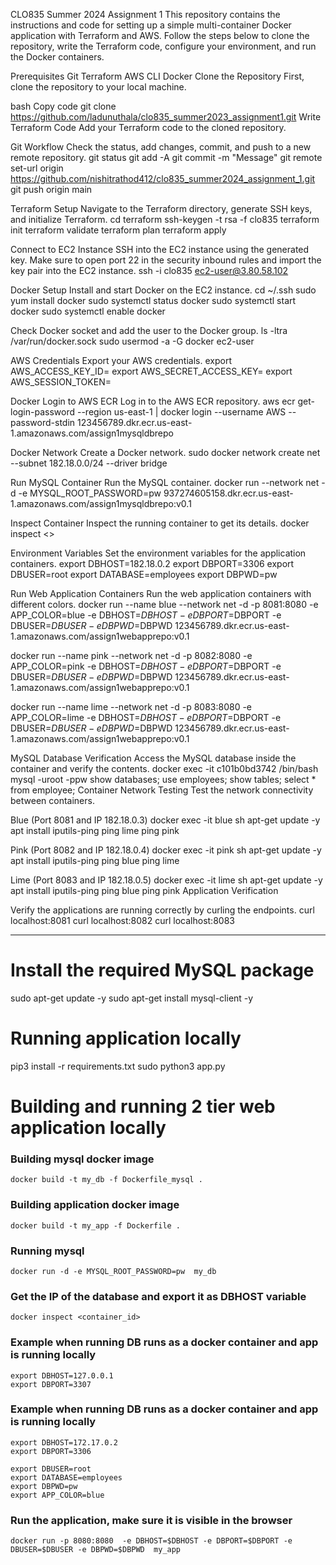 CLO835 Summer 2024 Assignment 1
This repository contains the instructions and code for setting up a simple multi-container Docker application with Terraform and AWS. Follow the steps below to clone the repository, write the Terraform code, configure your environment, and run the Docker containers.

Prerequisites
Git
Terraform
AWS CLI
Docker
Clone the Repository
First, clone the repository to your local machine.

bash
Copy code
git clone https://github.com/ladunuthala/clo835_summer2023_assignment1.git
Write Terraform Code
Add your Terraform code to the cloned repository.

Git Workflow
Check the status, add changes, commit, and push to a new remote repository.
git status
git add -A
git commit -m "Message"
git remote set-url origin https://github.com/nishitrathod412/clo835_summer2024_assignment_1.git
git push origin main

Terraform Setup
Navigate to the Terraform directory, generate SSH keys, and initialize Terraform.
cd terraform
ssh-keygen -t rsa -f clo835
terraform init
terraform validate
terraform plan
terraform apply

Connect to EC2 Instance
SSH into the EC2 instance using the generated key. Make sure to open port 22 in the security inbound rules and import the key pair into the EC2 instance.
ssh -i clo835 ec2-user@3.80.58.102

Docker Setup
Install and start Docker on the EC2 instance.
cd ~/.ssh
sudo yum install docker
sudo systemctl status docker
sudo systemctl start docker
sudo systemctl enable docker

Check Docker socket and add the user to the Docker group.
ls -ltra /var/run/docker.sock
sudo usermod -a -G docker ec2-user

AWS Credentials
Export your AWS credentials.
export AWS_ACCESS_KEY_ID=
export AWS_SECRET_ACCESS_KEY=
export AWS_SESSION_TOKEN=

Docker Login to AWS ECR
Log in to the AWS ECR repository.
aws ecr get-login-password --region us-east-1 | docker login --username AWS --password-stdin 123456789.dkr.ecr.us-east-1.amazonaws.com/assign1mysqldbrepo

Docker Network
Create a Docker network.
sudo docker network create net --subnet 182.18.0.0/24 --driver bridge

Run MySQL Container
Run the MySQL container.
docker run --network net -d -e MYSQL_ROOT_PASSWORD=pw 937274605158.dkr.ecr.us-east-1.amazonaws.com/assign1mysqldbrepo:v0.1

Inspect Container
Inspect the running container to get its details.
docker inspect <>

Environment Variables
Set the environment variables for the application containers.
export DBHOST=182.18.0.2
export DBPORT=3306
export DBUSER=root
export DATABASE=employees
export DBPWD=pw

Run Web Application Containers
Run the web application containers with different colors.
docker run --name blue --network net -d -p 8081:8080 -e APP_COLOR=blue -e DBHOST=$DBHOST -e DBPORT=$DBPORT -e DBUSER=$DBUSER -e DBPWD=$DBPWD 123456789.dkr.ecr.us-east-1.amazonaws.com/assign1webapprepo:v0.1

docker run --name pink --network net -d -p 8082:8080 -e APP_COLOR=pink -e DBHOST=$DBHOST -e DBPORT=$DBPORT -e DBUSER=$DBUSER -e DBPWD=$DBPWD 123456789.dkr.ecr.us-east-1.amazonaws.com/assign1webapprepo:v0.1

docker run --name lime --network net -d -p 8083:8080 -e APP_COLOR=lime -e DBHOST=$DBHOST -e DBPORT=$DBPORT -e DBUSER=$DBUSER -e DBPWD=$DBPWD 123456789.dkr.ecr.us-east-1.amazonaws.com/assign1webapprepo:v0.1

MySQL Database Verification
Access the MySQL database inside the container and verify the contents.
docker exec -it c101b0bd3742 /bin/bash
mysql -uroot -ppw
show databases;
use employees;
show tables;
select * from employee;
Container Network Testing
Test the network connectivity between containers.

Blue (Port 8081 and IP 182.18.0.3)
docker exec -it blue sh
apt-get update -y
apt install iputils-ping
ping lime
ping pink

Pink (Port 8082 and IP 182.18.0.4)
docker exec -it pink sh
apt-get update -y
apt install iputils-ping
ping blue
ping lime

Lime (Port 8083 and IP 182.18.0.5)
docker exec -it lime sh
apt-get update -y
apt install iputils-ping
ping blue
ping pink
Application Verification

Verify the applications are running correctly by curling the endpoints.
curl localhost:8081
curl localhost:8082
curl localhost:8083

--------------------------------------------------------------------

# Install the required MySQL package

sudo apt-get update -y
sudo apt-get install mysql-client -y

# Running application locally
pip3 install -r requirements.txt
sudo python3 app.py
# Building and running 2 tier web application locally
### Building mysql docker image 
```docker build -t my_db -f Dockerfile_mysql . ```

### Building application docker image 
```docker build -t my_app -f Dockerfile . ```

### Running mysql
```docker run -d -e MYSQL_ROOT_PASSWORD=pw  my_db```


### Get the IP of the database and export it as DBHOST variable
```docker inspect <container_id>```


### Example when running DB runs as a docker container and app is running locally
```
export DBHOST=127.0.0.1
export DBPORT=3307
```
### Example when running DB runs as a docker container and app is running locally
```
export DBHOST=172.17.0.2
export DBPORT=3306
```
```
export DBUSER=root
export DATABASE=employees
export DBPWD=pw
export APP_COLOR=blue
```
### Run the application, make sure it is visible in the browser
```docker run -p 8080:8080  -e DBHOST=$DBHOST -e DBPORT=$DBPORT -e  DBUSER=$DBUSER -e DBPWD=$DBPWD  my_app```
